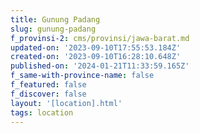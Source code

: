 ```yaml
---
title: Gunung Padang
slug: gunung-padang
f_provinsi-2: cms/provinsi/jawa-barat.md
updated-on: '2023-09-10T17:55:53.184Z'
created-on: '2023-09-10T16:28:10.648Z'
published-on: '2024-01-21T11:33:59.165Z'
f_same-with-province-name: false
f_featured: false
f_discover: false
layout: '[location].html'
tags: location
---
```



